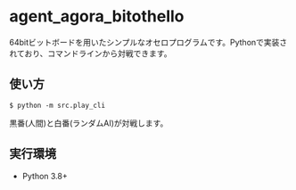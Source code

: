 # agent_agora_bitothello

64bitビットボードを用いたシンプルなオセロプログラムです。Pythonで実装されており、コマンドラインから対戦できます。

## 使い方

```
$ python -m src.play_cli
```

黒番(人間)と白番(ランダムAI)が対戦します。

## 実行環境

- Python 3.8+

